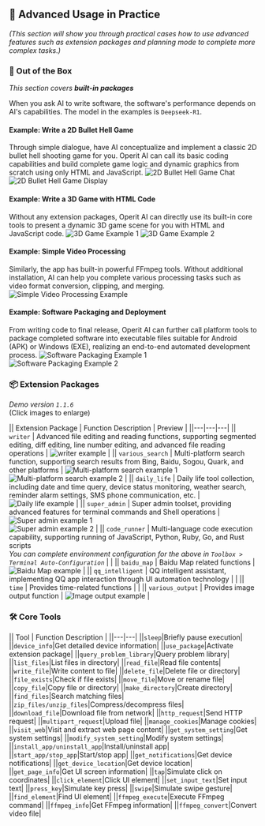 ## 🚀 Advanced Usage in Practice

*(This section will show you through practical cases how to use advanced features such as extension packages and planning mode to complete more complex tasks.)*

### 🧰 Out of the Box
*This section covers **built-in packages***

When you ask AI to write software, the software's performance depends on AI's capabilities. The model in the examples is `Deepseek-R1`.

#### Example: Write a 2D Bullet Hell Game
Through simple dialogue, have AI conceptualize and implement a classic 2D bullet hell shooting game for you. Operit AI can call its basic coding capabilities and build complete game logic and dynamic graphics from scratch using only HTML and JavaScript.
![2D Bullet Hell Game Chat](/manuals/assets/game_maker_chat.jpg)
![2D Bullet Hell Game Display](/manuals/assets/game_maker_show.jpg)

#### Example: Write a 3D Game with HTML Code
Without any extension packages, Operit AI can directly use its built-in core tools to present a dynamic 3D game scene for you with HTML and JavaScript code.
![3D Game Example 1](/manuals/assets/expamle/3ddebdde4958ac152eeca436e39c0f6.jpg)
![3D Game Example 2](/manuals/assets/expamle/759d86a7d74351675b32acb6464585d.jpg)

#### Example: Simple Video Processing
Similarly, the app has built-in powerful FFmpeg tools. Without additional installation, AI can help you complete various processing tasks such as video format conversion, clipping, and merging.
![Simple Video Processing Example](/manuals/assets/d7580a42ae03c723121bd172e1f9e7d.jpg)

#### Example: Software Packaging and Deployment
From writing code to final release, Operit AI can further call platform tools to package completed software into executable files suitable for Android (APK) or Windows (EXE), realizing an end-to-end automated development process.
![Software Packaging Example 1](/manuals/assets/web_developer.jpg)
![Software Packaging Example 2](/manuals/assets/game_maker_packer.jpg)

### 📦 Extension Packages

*Demo version `1.1.6`*
<br>
(Click images to enlarge)

|| Extension Package | Function Description | Preview |
||---|---|---|
|| `writer` | Advanced file editing and reading functions, supporting segmented editing, diff editing, line number editing, and advanced file reading operations | ![writer example](/manuals/assets/expamle/065e5ca8a8036c51a7905d206bbb56c.jpg) |
|| `various_search` | Multi-platform search function, supporting search results from Bing, Baidu, Sogou, Quark, and other platforms | ![Multi-platform search example 1](/manuals/assets/expamle/90a1778510df485d788b80d4bc349f9.jpg) <br> ![Multi-platform search example 2](/manuals/assets/expamle/f9b8aeba4878775d1252ad8d5d8620a.jpg) |
|| `daily_life` | Daily life tool collection, including date and time query, device status monitoring, weather search, reminder alarm settings, SMS phone communication, etc. | ![Daily life example](/manuals/assets/expamle/615cf7a99e421356b6d22bb0b9cc87b.jpg) |
|| `super_admin` | Super admin toolset, providing advanced features for terminal commands and Shell operations | ![Super admin example 1](/manuals/assets/expamle/731f67e3d7494886c1c1f8639216bf2.jpg) <br> ![Super admin example 2](/manuals/assets/expamle/6f81901ae47f5a3584167148017d132.jpg) |
|| `code_runner` | Multi-language code execution capability, supporting running of JavaScript, Python, Ruby, Go, and Rust scripts<br><em>You can complete environment configuration for the above in `Toolbox > Terminal Auto-Configuration`</em> | |
|| `baidu_map` | Baidu Map related functions | ![Baidu Map example](/manuals/assets/expamle/71fd917c5310c1cebaa1abb19882a6d.jpg) |
|| `qq_intelligent` | QQ intelligent assistant, implementing QQ app interaction through UI automation technology | |
|| `time` | Provides time-related functions | |
|| `various_output` | Provides image output function | ![Image output example](/manuals/assets/expamle/5fff4b49db78ec01e189658de8ea997.jpg) |

### 🛠️ Core Tools

|| Tool | Function Description |
||---|---|
||`sleep`|Briefly pause execution|
||`device_info`|Get detailed device information|
||`use_package`|Activate extension package|
||`query_problem_library`|Query problem library|
||`list_files`|List files in directory|
||`read_file`|Read file contents|
||`write_file`|Write content to file|
||`delete_file`|Delete file or directory|
||`file_exists`|Check if file exists|
||`move_file`|Move or rename file|
||`copy_file`|Copy file or directory|
||`make_directory`|Create directory|
||`find_files`|Search matching files|
||`zip_files/unzip_files`|Compress/decompress files|
||`download_file`|Download file from network|
||`http_request`|Send HTTP request|
||`multipart_request`|Upload file|
||`manage_cookies`|Manage cookies|
||`visit_web`|Visit and extract web page content|
||`get_system_setting`|Get system settings|
||`modify_system_setting`|Modify system settings|
||`install_app/uninstall_app`|Install/uninstall app|
||`start_app/stop_app`|Start/stop app|
||`get_notifications`|Get device notifications|
||`get_device_location`|Get device location|
||`get_page_info`|Get UI screen information|
||`tap`|Simulate click on coordinates|
||`click_element`|Click UI element|
||`set_input_text`|Set input text|
||`press_key`|Simulate key press|
||`swipe`|Simulate swipe gesture|
||`find_element`|Find UI element|
||`ffmpeg_execute`|Execute FFmpeg command|
||`ffmpeg_info`|Get FFmpeg information|
||`ffmpeg_convert`|Convert video file|

